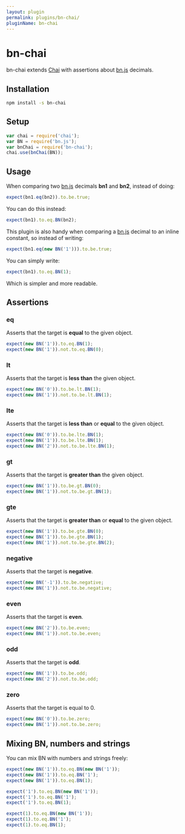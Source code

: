 ```yaml
---
layout: plugin
permalink: plugins/bn-chai/
pluginName: bn-chai
---
```


# bn-chai
bn-chai extends [Chai](http://chaijs.com/) with assertions about [bn.js](https://github.com/indutny/bn.js/) decimals.

## Installation
```bash
npm install -s bn-chai
```

## Setup
```javascript
var chai = require('chai');
var BN = require('bn.js');
var bnChai = require('bn-chai');
chai.use(bnChai(BN));
```

## Usage

When comparing two [bn.js](https://github.com/indutny/bn.js/) decimals **bn1** and **bn2**, instead of doing:

```javascript
expect(bn1.eq(bn2)).to.be.true;
```

You can do this instead:

```javascript
expect(bn1).to.eq.BN(bn2);
```

This plugin is also handy when comparing a [bn.js](https://github.com/indutny/bn.js/) decimal to an inline constant, so instead of writing:

```javascript
expect(bn1.eq(new BN('1'))).to.be.true;
```

You can simply write:

```javascript
expect(bn1).to.eq.BN(1);
```

Which is simpler and more readable.

## Assertions

### eq
Asserts that the target is **equal** to the given object. 
```javascript
expect(new BN('1')).to.eq.BN(1);
expect(new BN('1')).not.to.eq.BN(0);
```

### lt
Asserts that the target is **less than** the given object. 
```javascript
expect(new BN('0')).to.be.lt.BN(1);
expect(new BN('1')).not.to.be.lt.BN(1);
```

### lte
Asserts that the target is **less than** or **equal** to the given object. 
```javascript
expect(new BN('0')).to.be.lte.BN(1);
expect(new BN('1')).to.be.lte.BN(1);
expect(new BN('2')).not.to.be.lte.BN(1);
```

### gt
Asserts that the target is **greater than** the given object. 
```javascript
expect(new BN('1')).to.be.gt.BN(0);
expect(new BN('1')).not.to.be.gt.BN(1);
```

### gte
Asserts that the target is **greater than** or **equal** to the given object. 
```javascript
expect(new BN('1')).to.be.gte.BN(0);
expect(new BN('1')).to.be.gte.BN(1);
expect(new BN('1')).not.to.be.gte.BN(2);
```

### negative
Asserts that the target is **negative**.
```javascript
expect(new BN('-1')).to.be.negative;
expect(new BN('1')).not.to.be.negative;
```

### even
Asserts that the target is **even**.
```javascript
expect(new BN('2')).to.be.even;
expect(new BN('1')).not.to.be.even;
```

### odd
Asserts that the target is **odd**.
```javascript
expect(new BN('1')).to.be.odd;
expect(new BN('2')).not.to.be.odd;
```

### zero
Asserts that the target is equal to 0.
```javascript
expect(new BN('0')).to.be.zero;
expect(new BN('1')).not.to.be.zero;
```

## Mixing BN, numbers and strings

You can mix BN with numbers and strings freely:

```javascript
expect(new BN('1')).to.eq.BN(new BN('1'));
expect(new BN('1')).to.eq.BN('1');
expect(new BN('1')).to.eq.BN(1);

expect('1').to.eq.BN(new BN('1'));
expect('1').to.eq.BN('1');
expect('1').to.eq.BN(1);

expect(1).to.eq.BN(new BN('1'));
expect(1).to.eq.BN('1');
expect(1).to.eq.BN(1);
```
